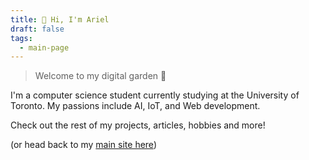 ```yaml
---
title: 👋 Hi, I'm Ariel
draft: false
tags:
  - main-page
---
```


>Welcome to my digital garden 🌱

I'm a computer science student currently studying at the University of Toronto. My passions include AI, IoT, and Web development. 

Check out the rest of my projects, articles, hobbies and more!

(or head back to my [main site here](https://arielycliu.github.io/))